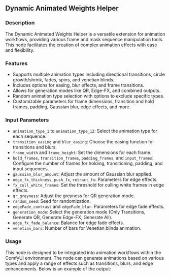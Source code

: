 ## Dynamic Animated Weights Helper

### Description
The Dynamic Animated Weights Helper is a versatile extension for animation workflows, providing various frame and mask sequence manipulation tools. This node facilitates the creation of complex animation effects with ease and flexibility.

### Features
- Supports multiple animation types including directional transitions, circle growth/shrink, fades, spins, and venetian blinds.
- Includes options for easing, blur effects, and frame transitions.
- Allows for generation modes like QR, Edge-FX, and combined outputs.
- Random animation type selection with options to exclude specific types.
- Customizable parameters for frame dimensions, transition and hold frames, padding, Gaussian blur, edge effects, and more.

### Input Parameters
- `animation_type_1` to `animation_type_12`: Select the animation type for each sequence.
- `transition_easing` and `blur_easing`: Choose the easing function for transitions and blurs.
- `frame_width` and `frame_height`: Set the dimensions for each frame.
- `hold_frames`, `transition_frames`, `padding_frames`, and `input_frames`: Configure the number of frames for holding, transitioning, padding, and input sequences.
- `gaussian_blur_amount`: Adjust the amount of Gaussian blur applied.
- `edge_fx_thickness`, `push_fx`, `retract_fx`: Parameters for edge effects.
- `fx_cull_white_frames`: Set the threshold for culling white frames in edge effects.
- `qr_greyness`: Adjust the greyness for QR generation mode.
- `random_seed`: Seed for randomization.
- `edgeFade_contrast` and `edgeFade_blur`: Parameters for edge fade effects.
- `generation_mode`: Select the generation mode (Only Transitions, Generate QR, Generate Edge-FX, Generate All).
- `edge_fx_fade_balance`: Balance for edge fade effects.
- `venetian_bars`: Number of bars for Venetian blinds animation.

### Usage
This node is designed to be integrated into animation workflows within the ComfyUI environment. The node can generate animations based on various types and apply a range of effects such as transitions, blurs, and edge enhancements.
Below is an example of the output:
<blockquote class="imgur-embed-pub" lang="en" data-id="a/6FY96b2" data-context="false" ><a href="//imgur.com/a/6FY96b2"></a></blockquote><script async src="//s.imgur.com/min/embed.js" charset="utf-8"></script>
